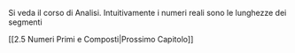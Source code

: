 Si veda il corso di Analisi.
Intuitivamente i numeri reali sono le lunghezze dei segmenti 

[[2.5 Numeri Primi e Composti|Prossimo Capitolo]] 